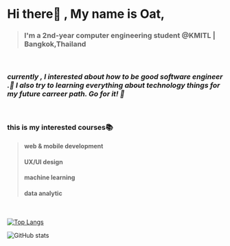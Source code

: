 # Hi there👋 , My name is Oat,
> ### I'm a 2nd-year computer engineering student @KMITL | Bangkok,Thailand
<br />

### *currently , I interested about how to be good software engineer .🤣 I also try to learning everything about technology things for my future carreer path. Go for it! 🤣*

<br />

### this is my interested courses📚
> ####  web & mobile development 
> ####  UX/UI design 
> ####  machine learning 
> ####  data analytic 

<br />

[![Top Langs](https://github-readme-stats.vercel.app/api/top-langs/?username=aphisit-ths&layout=compact)](https://github.com/anuraghazra/github-readme-stats)


![GitHub stats](https://github-readme-stats.vercel.app/api?username=aphisit-ths&show_icons=true)  



